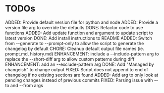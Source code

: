 # TODOs

ADDED: Provide default version file for python and node
ADDED: Provide a version file arg to override the defaults
DONE: Refactor code to use functions
ADDED: Add update function and argument to update script to latest version
DONE: Add install instructions to README
ADDED: Switch from --generate to --prompt-only to allow the script to generate the changelog by default
CHORE: Cleanup default output file names (ie. prompt.md, history.md)
ENHANCEMENT: include a --include-pattern arg to replace the --short-diff arg to allow custom patterns during diff
ENHANCEMENT: add an --exclude-pattern arg
DONE: Add "Managed by changeish" to change output
FIXED: Script does not append to end of changelog if no existing sections are found
ADDED: Add arg to only look at pending changes instead of previous commits
FIXED: Parsing issue with --to and --from args